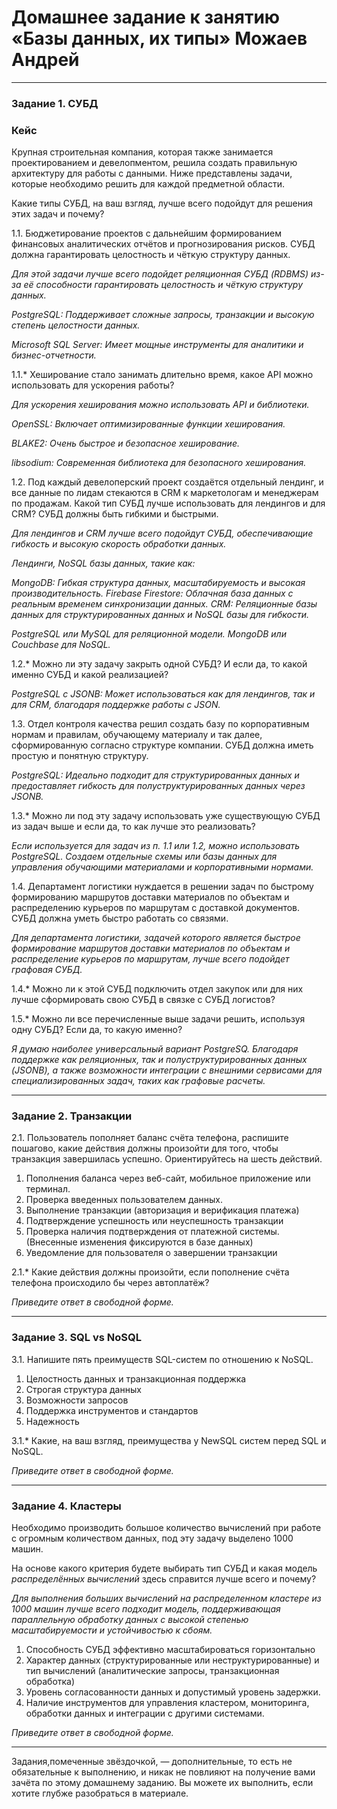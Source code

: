 # Домашнее задание к занятию «Базы данных, их типы» Можаев Андрей

---

### Задание 1. СУБД

### Кейс
Крупная строительная компания, которая также занимается проектированием и девелопментом, решила создать 
правильную архитектуру для работы с данными. Ниже представлены задачи, которые необходимо решить для
каждой предметной области. 

Какие типы СУБД, на ваш взгляд, лучше всего подойдут для решения этих задач и почему? 
 
1.1. Бюджетирование проектов с дальнейшим формированием финансовых аналитических отчётов и прогнозирования рисков.
СУБД должна гарантировать целостность и чёткую структуру данных.


*Для этой задачи лучше всего подойдет реляционная СУБД (RDBMS) из-за её способности гарантировать целостность и чёткую структуру данных.*

*PostgreSQL: Поддерживает сложные запросы, транзакции и высокую степень целостности данных.*

*Microsoft SQL Server: Имеет мощные инструменты для аналитики и бизнес-отчетности.*


1.1.* Хеширование стало занимать длительно время, какое API можно использовать для ускорения работы?

*Для ускорения хеширования можно использовать API и библиотеки.*

*OpenSSL: Включает оптимизированные функции хеширования.*

*BLAKE2: Очень быстрое и безопасное хеширование.*

*libsodium: Современная библиотека для безопасного хеширования.*


1.2. Под каждый девелоперский проект создаётся отдельный лендинг, и все данные по лидам стекаются в CRM к 
маркетологам и менеджерам по продажам. Какой тип СУБД лучше использовать для лендингов и для CRM? 
СУБД должны быть гибкими и быстрыми.

*Для лендингов и CRM лучше всего подойдут СУБД, обеспечивающие гибкость и высокую скорость обработки данных.*

*Лендинги, NoSQL базы данных, такие как:*

*MongoDB: Гибкая структура данных, масштабируемость и высокая производительность.*
*Firebase Firestore: Облачная база данных с реальным временем синхронизации данных.*
*CRM: Реляционные базы данных для структурированных данных и NoSQL базы для гибкости.*

*PostgreSQL или MySQL для реляционной модели.*
*MongoDB или Couchbase для NoSQL.*


1.2.* Можно ли эту задачу закрыть одной СУБД? И если да, то какой именно СУБД и какой реализацией?

*PostgreSQL с JSONB: Может использоваться как для лендингов, так и для CRM, благодаря поддержке работы с JSON.*


1.3. Отдел контроля качества решил создать базу по корпоративным нормам и правилам, обучающему материалу 
и так далее, сформированную согласно структуре компании. СУБД должна иметь простую и понятную структуру.

*PostgreSQL: Идеально подходит для структурированных данных и предоставляет гибкость для полуструктурированных данных через JSONB.*


1.3.* Можно ли под эту задачу использовать уже существующую СУБД из задач выше и если да, то как лучше это 
реализовать?

*Если используется для задач из п. 1.1 или 1.2, можно использовать PostgreSQL. Создаем отдельные схемы или базы данных для управления обучающими материалами и корпоративными нормами.*


1.4. Департамент логистики нуждается в решении задач по быстрому формированию маршрутов доставки материалов 
по объектам и распределению курьеров по маршрутам с доставкой документов. СУБД должна уметь быстро работать
со связями.

*Для департамента логистики, задачей которого является быстрое формирование маршрутов доставки материалов по объектам и распределение курьеров по маршрутам, лучше всего подойдет графовая СУБД.*


1.4.* Можно ли к этой СУБД подключить отдел закупок или для них лучше сформировать свою СУБД в связке с СУБД 
логистов?

1.5.* Можно ли все перечисленные выше задачи решить, используя одну СУБД? Если да, то какую именно?

 *Я думаю наиболее универсальный вариант PostgreSQ. Благодаря поддержке как реляционных, так и полуструктурированных данных (JSONB), а также возможности интеграции с внешними сервисами для специализированных задач, таких как графовые расчеты.*

---

### Задание 2. Транзакции

2.1. Пользователь пополняет баланс счёта телефона, распишите пошагово, какие действия должны произойти для того, чтобы 
транзакция завершилась успешно. Ориентируйтесь на шесть действий.

1. Пополнения баланса через веб-сайт, мобильное приложение или терминал.
2. Проверка введенных пользователем данных.
3. Выполнение транзакции (авторизация и верификация платежа)
4. Подтверждение успешность или неуспешность транзакции
5. Проверка наличия подтверждения от платежной системы. (Внесенные изменения фиксируются в базе данных)
6. Уведомление для пользователя о завершении транзакции

2.1.* Какие действия должны произойти, если пополнение счёта телефона происходило бы через автоплатёж?

*Приведите ответ в свободной форме.*

---

### Задание 3. SQL vs NoSQL

3.1. Напишите пять преимуществ SQL-систем по отношению к NoSQL. 

1. Целостность данных и транзакционная поддержка
2. Строгая структура данных
3. Возможности запросов
4. Поддержка инструментов и стандартов
5. Надежность

3.1.* Какие, на ваш взгляд, преимущества у NewSQL систем перед SQL и NoSQL.

*Приведите ответ в свободной форме.*

---

### Задание 4. Кластеры

Необходимо производить большое количество вычислений при работе с огромным количеством данных, под эту задачу 
выделено 1000 машин. 

На основе какого критерия будете выбирать тип СУБД и какая модель *распределённых вычислений* 
здесь справится лучше всего и почему?

*Для выполнения больших вычислений на распределенном кластере из 1000 машин лучше всего подходит модель, поддерживающая параллельную обработку данных с высокой степенью масштабируемости и устойчивостью к сбоям.* 

1. Способность СУБД эффективно масштабироваться горизонтально
2. Характер данных (структурированные или неструктурированные) и тип вычислений (аналитические запросы, транзакционная обработка)
3. Уровень согласованности данных и допустимый уровень задержки.
4. Наличие инструментов для управления кластером, мониторинга, обработки данных и интеграции с другими системами.



*Приведите ответ в свободной форме.*

---

Задания,помеченные звёздочкой, — дополнительные, то есть не обязательные к выполнению, и никак не повлияют на получение вами зачёта по этому домашнему заданию. Вы можете их выполнить, если хотите глубже разобраться в материале.
